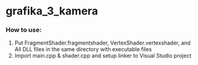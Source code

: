 # grafika_3_kamera

### How to use:

1. Put FragmentShader.fragmentshader, VertexShader.vertexshader, and All DLL files in the same directory with executable files
2. Import main.cpp & shader.cpp and setup linker to Visual Studio project
